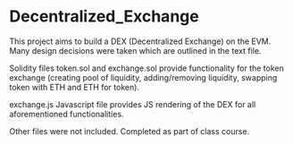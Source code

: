 # Decentralized_Exchange

This project aims to build a DEX (Decentralized Exchange) on the EVM. Many design decisions were taken which are outlined in the text file. 

Solidity files token.sol and exchange.sol provide functionality for the token exchange (creating pool of liquidity, adding/removing liquidity, swapping token with ETH and ETH for token). 

exchange.js Javascript file provides JS rendering of the DEX for all aforementioned functionalities. 

Other files were not included. Completed as part of class course. 
